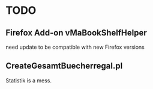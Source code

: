 # TODO

## Firefox Add-on vMaBookShelfHelper

need update to be compatible with new Firefox versions

## CreateGesamtBuecherregal.pl
Statistik is a mess.
